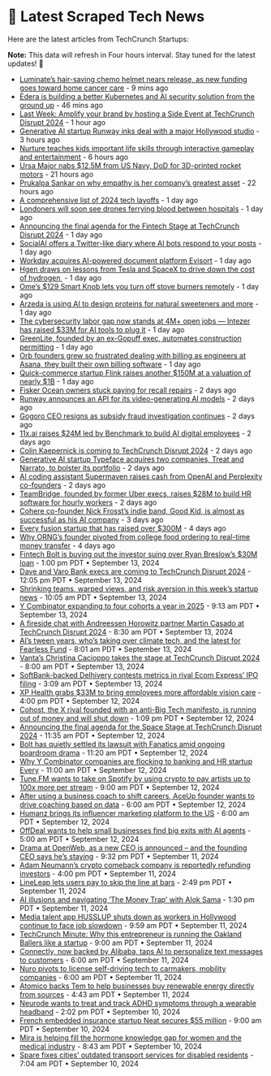 
# 📰 Latest Scraped Tech News

Here are the latest articles from TechCrunch Startups:

**Note:** This data will refresh in Four hours interval. Stay tuned for the latest updates! 🔄
- [Luminate’s hair-saving chemo helmet nears release, as new funding goes toward home cancer care](https://techcrunch.com/2024/09/18/luminates-hair-saving-chemo-helmet-nears-release-as-new-funding-goes-toward-home-cancer-care/) - 9 mins ago
- [Edera is building a better Kubernetes and AI security solution from the ground up](https://techcrunch.com/2024/09/18/edera-is-building-a-better-kubernetes-and-ai-security-solution-from-the-ground-up/) - 46 mins ago
- [Last Week: Amplify your brand by hosting a Side Event at TechCrunch Disrupt 2024](https://techcrunch.com/2024/09/18/last-week-amplify-your-brand-by-hosting-a-side-event-at-techcrunch-disrupt-2024/) - 1 hour ago
- [Generative AI startup Runway inks deal with a major Hollywood studio](https://techcrunch.com/2024/09/18/generative-ai-startup-runway-inks-deal-with-a-major-hollywood-studio/) - 3 hours ago
- [Nurture teaches kids important life skills through interactive gameplay and entertainment](https://techcrunch.com/2024/09/18/nurture-teaches-kids-important-life-skills-through-interactive-gameplay-and-entertainment/) - 6 hours ago
- [Ursa Major nabs $12.5M from US Navy, DoD for 3D-printed rocket motors](https://techcrunch.com/2024/09/17/ursa-major-nabs-12-5m-from-u-s-navy-dod-for-3d-printed-rocket-motors/) - 21 hours ago
- [Prukalpa Sankar on why empathy is her company’s greatest asset](https://techcrunch.com/podcast/prukalpa-sankar-on-why-empathy-is-her-companys-greatest-asset/) - 22 hours ago
- [A comprehensive list of 2024 tech layoffs](https://techcrunch.com/2024/09/17/tech-layoffs-2024-list/) - 1 day ago
- [Londoners will soon see drones ferrying blood between hospitals](https://techcrunch.com/2024/09/17/londoners-will-soon-see-drones-ferrying-blood-between-hospitals/) - 1 day ago
- [Announcing the final agenda for the Fintech Stage at TechCrunch Disrupt 2024](https://techcrunch.com/2024/09/17/announcing-the-final-agenda-for-the-fintech-stage-at-techcrunch-disrupt-2024/) - 1 day ago
- [SocialAI offers a Twitter-like diary where AI bots respond to your posts](https://techcrunch.com/2024/09/17/socialai-offers-a-twitter-like-diary-where-ai-bots-respond-to-your-posts/) - 1 day ago
- [Workday acquires AI-powered document platform Evisort](https://techcrunch.com/2024/09/17/workday-acquires-ai-powered-document-platform-evisort/) - 1 day ago
- [Hgen draws on lessons from Tesla and SpaceX to drive down the cost of hydrogen ](https://techcrunch.com/2024/09/17/hgen-draws-on-lessons-from-tesla-and-spacex-to-drive-down-the-cost-of-hydrogen/) - 1 day ago
- [Ome’s $129 Smart Knob lets you turn off stove burners remotely](https://techcrunch.com/2024/09/17/omes-smart-knob-lets-you-turn-off-stove-burners-remotely/) - 1 day ago
- [Arzeda is using AI to design proteins for natural sweeteners and more](https://techcrunch.com/2024/09/17/arzeda-is-using-ai-to-design-proteins-for-artificial-sweeteners-and-more/) - 1 day ago
- [The cybersecurity labor gap now stands at 4M+ open jobs — Intezer has raised $33M for AI tools to plug it](https://techcrunch.com/2024/09/17/the-cybersecurity-labor-gap-now-stands-at-4m-open-jobs-intezer-has-raised-33m-for-ai-tools-to-plug-it/) - 1 day ago
- [GreenLite, founded by an ex-Gopuff exec, automates construction permitting](https://techcrunch.com/2024/09/17/greenlite-founded-by-an-ex-gopuff-exec-automates-construction-permitting/) - 1 day ago
- [Orb founders grew so frustrated dealing with billing as engineers at Asana, they built their own billing software](https://techcrunch.com/2024/09/17/orb-builds-billing-infrastructure-so-businesses-dont-have-to/) - 1 day ago
- [Quick-commerce startup Flink raises another $150M at a valuation of nearly $1B](https://techcrunch.com/2024/09/16/flink-the-quick-commerce-startup-raises-another-150m-at-a-valuation-of-just-under-1b/) - 1 day ago
- [Fisker Ocean owners stuck paying for recall repairs](https://techcrunch.com/2024/09/16/fisker-ocean-owners-stuck-paying-for-recall-repairs/) - 2 days ago
- [Runway announces an API for its video-generating AI models](https://techcrunch.com/2024/09/16/runway-announces-an-api-for-its-video-generating-models/) - 2 days ago
- [Gogoro CEO resigns as subsidy fraud investigation continues](https://techcrunch.com/2024/09/16/gogoro-ceo-resigns-as-subsidy-fraud-investigation-continues/) - 2 days ago
- [11x.ai raises $24M led by Benchmark to build AI digital employees](https://techcrunch.com/2024/09/16/ai-digital-employee-startup-11xai-raises-24m-led-by-benchmark/) - 2 days ago
- [Colin Kaepernick is coming to TechCrunch Disrupt 2024](https://techcrunch.com/2024/09/16/colin-kaepernick-is-coming-to-techcrunch-disrupt-2024/) - 2 days ago
- [Generative AI startup Typeface acquires two companies, Treat and Narrato, to bolster its portfolio](https://techcrunch.com/2024/09/16/generative-ai-startup-typeface-acquires-two-companies-treat-and-narrato-to-bolster-its-portfolio/) - 2 days ago
- [AI coding assistant Supermaven raises cash from OpenAI and Perplexity co-founders](https://techcrunch.com/2024/09/16/ai-coding-assistant-supermaven-raises-cash-from-openai-and-perplexity-founders/) - 2 days ago
- [TeamBridge, founded by former Uber execs, raises $28M to build HR software for hourly workers](https://techcrunch.com/2024/09/16/teambridge-founded-by-former-uber-execs-sells-hr-software-for-hourly-workers/) - 2 days ago
- [Cohere co-founder Nick Frosst’s indie band, Good Kid, is almost as successful as his AI company](https://techcrunch.com/2024/09/15/cohere-co-founder-nick-frossts-indie-band-good-kid-is-almost-as-successful-as-his-ai-company/) - 3 days ago
- [Every fusion startup that has raised over $300M](https://techcrunch.com/2024/09/14/every-fusion-startup-that-has-raised-over-300m/) - 4 days ago
- [Why ORNG’s founder pivoted from college food ordering to real-time money transfer](https://techcrunch.com/2024/09/14/why-orngs-founder-pivoted-from-college-food-ordering-to-real-time-money-transfer/) - 4 days ago
- [Fintech Bolt is buying out the investor suing over Ryan Breslow’s $30M loan](https://techcrunch.com/2024/09/13/fintech-bolt-is-buying-out-the-investor-suing-over-ryan-breslows-30m-loan/) - 1:00 pm PDT • September 13, 2024
- [Dave and Varo Bank execs are coming to TechCrunch Disrupt 2024](https://techcrunch.com/2024/09/13/chime-and-dave-execs-are-coming-to-techcrunch-disrupt-2024/) - 12:05 pm PDT • September 13, 2024
- [Shrinking teams, warped views, and risk aversion in this week’s startup news](https://techcrunch.com/2024/09/13/some-startups-and-investors-are-more-risk-averse-than-others/) - 10:05 am PDT • September 13, 2024
- [Y Combinator expanding to four cohorts a year in 2025](https://techcrunch.com/2024/09/13/y-combinator-expanding-to-four-cohorts-a-year-in-2025/) - 9:13 am PDT • September 13, 2024
- [A fireside chat with Andreessen Horowitz partner Martin Casado at TechCrunch Disrupt 2024](https://techcrunch.com/2024/09/13/a-fireside-chat-with-andreessen-horowitz-partner-martin-casado-at-techcrunch-disrupt-2024/) - 8:30 am PDT • September 13, 2024
- [AI’s tween years, who’s taking over climate tech, and the latest for Fearless Fund](https://techcrunch.com/podcast/ais-tween-years-whos-taking-over-climate-tech-and-the-latest-for-fearless-fund/) - 8:01 am PDT • September 13, 2024
- [Vanta’s Christina Cacioppo takes the stage at TechCrunch Disrupt 2024](https://techcrunch.com/2024/09/13/vantas-christina-cacioppo-takes-the-stage-at-techcrunch-disrupt-2024/) - 8:00 am PDT • September 13, 2024
- [SoftBank-backed Delhivery contests metrics in rival Ecom Express’ IPO filing](https://techcrunch.com/2024/09/13/softbank-backed-delhivery-contests-metrics-in-rival-ecom-express-ipo-filing/) - 3:09 am PDT • September 13, 2024
- [XP Health grabs $33M to bring employees more affordable vision care](https://techcrunch.com/2024/09/12/xp-health-grabs-32m-to-bring-employees-more-affordable-vision-care/) - 4:00 pm PDT • September 12, 2024
- [Cohost, the X rival founded with an anti-Big Tech manifesto, is running out of money and will shut down](https://techcrunch.com/2024/09/12/cohost-the-x-rival-founded-with-an-anti-big-tech-manifesto-is-running-out-of-money-and-will-shut-down/) - 1:09 pm PDT • September 12, 2024
- [Announcing the final agenda for the Space Stage at TechCrunch Disrupt 2024](https://techcrunch.com/2024/09/12/announcing-the-final-agenda-for-the-space-stage-at-techcrunch-disrupt-2024/) - 11:35 am PDT • September 12, 2024
- [Bolt has quietly settled its lawsuit with Fanatics amid ongoing boardroom drama](https://techcrunch.com/2024/09/12/bolt-has-quietly-settled-its-lawsuit-with-fanatics-amid-ongoing-boardroom-drama/) - 11:20 am PDT • September 12, 2024
- [Why Y Combinator companies are flocking to banking and HR startup Every](https://techcrunch.com/2024/09/12/why-y-combinator-companies-are-flocking-to-new-banking-hr-startup-every/) - 11:00 am PDT • September 12, 2024
- [Tune.FM wants to take on Spotify by using crypto to pay artists up to 100x more per stream](https://techcrunch.com/2024/09/12/tune-fm-wants-to-take-on-spotify-by-using-crypto-to-pay-artists-up-to-100x-more-per-stream/) - 9:00 am PDT • September 12, 2024
- [After using a business coach to shift careers, AceUp founder wants to drive coaching based on data](https://techcrunch.com/2024/09/12/aceup-provides-data-driven-coaching-to-help-companies-improve-their-workplaces/) - 6:00 am PDT • September 12, 2024
- [Humanz brings its influencer marketing platform to the US](https://techcrunch.com/2024/09/12/humanz-brings-its-influencer-marketing-platform-to-the-us/) - 6:00 am PDT • September 12, 2024
- [OffDeal wants to help small businesses find big exits with AI agents](https://techcrunch.com/2024/09/12/offdeal-wants-to-help-small-businesses-find-big-exits-with-ai-agents/) - 5:00 am PDT • September 12, 2024
- [Drama at OpenWeb, as a new CEO is announced – and the founding CEO says he’s staying](https://techcrunch.com/2024/09/11/drama-at-openweb-as-a-new-ceo-is-announced-and-the-founding-ceo-says-hes-staying/) - 9:32 pm PDT • September 11, 2024
- [Adam Neumann’s crypto comeback company is reportedly refunding investors](https://techcrunch.com/2024/09/11/adam-neumanns-crypto-comeback-company-is-reportedly-refunding-investors/) - 4:00 pm PDT • September 11, 2024
- [LineLeap lets users pay to skip the line at bars](https://techcrunch.com/2024/09/11/lineleap-lets-users-pay-to-skip-the-line-at-bars/) - 2:49 pm PDT • September 11, 2024
- [AI illusions and navigating ‘The Money Trap’ with Alok Sama](https://techcrunch.com/podcast/ai-illusions-and-navigating-the-money-trap-with-alok-sama/) - 1:30 pm PDT • September 11, 2024
- [Media talent app HUSSLUP shuts down as workers in Hollywood continue to face job slowdown](https://techcrunch.com/2024/09/11/media-talent-app-husslup-shuts-down-as-workers-in-hollywood-face-job-slowdown/) - 9:59 am PDT • September 11, 2024
- [TechCrunch Minute: Why this entrepreneur is running the Oakland Ballers like a startup](https://techcrunch.com/video/techcrunch-minute-why-this-entrepreneur-is-running-the-oakland-ballers-like-a-startup/) - 9:00 am PDT • September 11, 2024
- [Connectly, now backed by Alibaba, taps AI to personalize text messages to customers](https://techcrunch.com/2024/09/11/alibaba-backed-connectly-taps-ai-to-personalize-customer-messages/) - 6:00 am PDT • September 11, 2024
- [Nuro pivots to license self-driving tech to carmakers, mobility companies](https://techcrunch.com/2024/09/11/nuro-pivots-to-license-self-driving-tech-to-carmakers-mobility-companies/) - 6:00 am PDT • September 11, 2024
- [Atomico backs Tem to help businesses buy renewable energy directly from sources](https://techcrunch.com/2024/09/11/atomico-backs-tem-to-help-businesses-buy-renewable-energy-directly-from-sources/) - 4:43 am PDT • September 11, 2024
- [Neurode wants to treat and track ADHD symptoms through a wearable headband](https://techcrunch.com/2024/09/10/neurode-wants-to-treat-and-track-adhd-symptoms-through-a-wearable-headband/) - 2:02 pm PDT • September 10, 2024
- [French embedded insurance startup Neat secures $55 million](https://techcrunch.com/2024/09/10/french-embedded-insurance-startup-neat-secures-55-million/) - 9:00 am PDT • September 10, 2024
- [Mira is helping fill the hormone knowledge gap for women and the medical industry](https://techcrunch.com/podcast/mira-is-helping-fill-the-hormone-knowledge-gap-for-women-and-the-medical-industry/) - 8:43 am PDT • September 10, 2024
- [Spare fixes cities’ outdated transport services for disabled residents](https://techcrunch.com/2024/09/10/spare-fixes-cities-outdated-transport-services-for-disabled-residents/) - 7:04 am PDT • September 10, 2024